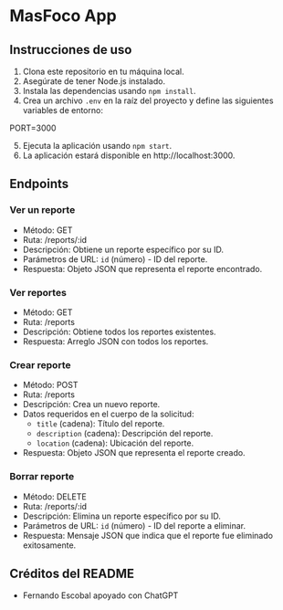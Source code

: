 # MasFoco App

## Instrucciones de uso

1. Clona este repositorio en tu máquina local.
2. Asegúrate de tener Node.js instalado.
3. Instala las dependencias usando `npm install`.
4. Crea un archivo `.env` en la raíz del proyecto y define las siguientes variables de entorno:

PORT=3000

5. Ejecuta la aplicación usando `npm start`.
6. La aplicación estará disponible en http://localhost:3000.

## Endpoints

### Ver un reporte
- Método: GET
- Ruta: /reports/:id
- Descripción: Obtiene un reporte específico por su ID.
- Parámetros de URL: `id` (número) - ID del reporte.
- Respuesta: Objeto JSON que representa el reporte encontrado.

### Ver reportes
- Método: GET
- Ruta: /reports
- Descripción: Obtiene todos los reportes existentes.
- Respuesta: Arreglo JSON con todos los reportes.

### Crear reporte
- Método: POST
- Ruta: /reports
- Descripción: Crea un nuevo reporte.
- Datos requeridos en el cuerpo de la solicitud:
  - `title` (cadena): Título del reporte.
  - `description` (cadena): Descripción del reporte.
  - `location` (cadena): Ubicación del reporte.
- Respuesta: Objeto JSON que representa el reporte creado.

### Borrar reporte
- Método: DELETE
- Ruta: /reports/:id
- Descripción: Elimina un reporte específico por su ID.
- Parámetros de URL: `id` (número) - ID del reporte a eliminar.
- Respuesta: Mensaje JSON que indica que el reporte fue eliminado exitosamente.

## Créditos del README
- Fernando Escobal apoyado con ChatGPT
